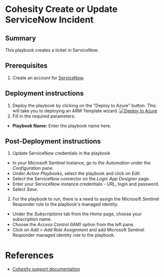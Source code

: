 # Cohesity Create or Update ServiceNow Incident 
## Summary
This playbook creates a ticket in ServiceNow.

## Prerequisites
1. Create an account for [ServiceNow](https://signon.service-now.com/x_snc_sso_auth.do).

## Deployment instructions
1. Deploy the playbook by clicking on the "Deploy to Azure" button. This will take you to deploying an ARM Template wizard.
[![Deploy to Azure](https://aka.ms/deploytoazurebutton)](https://portal.azure.com/#create/Microsoft.Template/uri/https%3A%2F%2Fraw.githubusercontent.com%2Fcohesity%2FAzure-Sentinel%2FCohesitySecurity.internal%2FSolutions%2FCohesitySecurity%2FPlaybooks%2FSNOW-CreateAndUpdateIncident%2Fazuredeploy.json)
2. Fill in the required parameters:
* __Playbook Name:__ Enter the playbook name here.

## Post-Deployment instructions
1. Update ServiceNow credentials in the playbook
* In your Microsoft Sentinel Instance, go to the _Automation_ under the _Configuration_ pane.
* Under _Active Playbooks_, select the playbook and click on _Edit_.
* Select the ServiceNow connector on the _Logic App Designer_ page.
* Enter your ServiceNow instance credentials - URL, login and password.
* Select _Save_.
2. For the playbook to run, there is a need to assign the Microsoft Sentinel Responder role to the playbook's managed identity.
* Under the _Subscriptions_ tab from the _Home_ page, choose your subscription name.
* Choose the _Access Control (IAM)_ option from the left pane.
* Click on _Add > Add Role Assignment_ and add Microsoft Sentinel Responder managed identity role to the playbook. 

#  References
 - [Cohesity support documentation](https://docs.cohesity.com/ui/login?redirectPath=%2FHomePage%2FContent%2FTechGuides%2FTechnicalGuides.htm)
